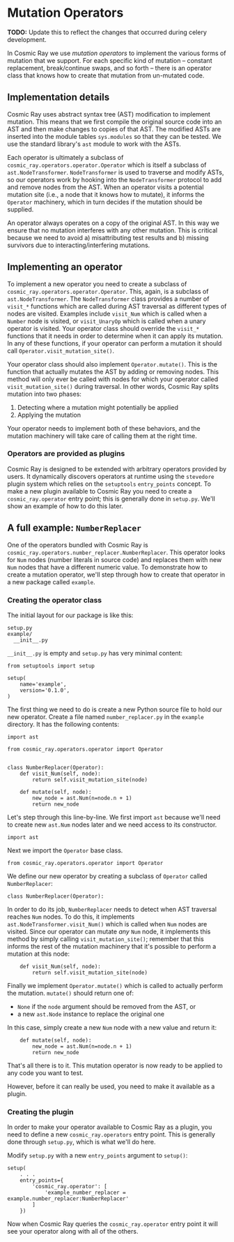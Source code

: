 # Mutation Operators

**TODO:** Update this to reflect the changes that occurred during celery
  development.

In Cosmic Ray we use *mutation operators* to implement the various
forms of mutation that we support. For each specific kind of mutation
– constant replacement, break/continue swaps, and so forth – there is
an operator class that knows how to create that mutation from
un-mutated code.

## Implementation details

Cosmic Ray uses abstract syntax tree (AST) modification to implement
mutation. This means that we first compile the original source code
into an AST and then make changes to copies of that AST. The modified ASTs are
inserted into the module tables `sys.modules` so that they can be
tested. We use the standard library's `ast` module to work with the
ASTs.

Each operator is ultimately a subclass of
`cosmic_ray.operators.operator.Operator` which is itself a subclass of
`ast.NodeTransformer`. `NodeTransformer` is used to traverse and
modify ASTs, so our operators work by hooking into the
`NodeTransformer` protocol to add and remove nodes from the AST. When
an operator visits a potential mutation site (i.e., a node that it
knows how to mutate), it informs the `Operator` machinery, which in turn
decides if the mutation should be supplied.

An operator always operates on a copy of the original AST. In this way
we ensure that no mutation interferes with any other mutation. This is
critical because we need to avoid a) misattributing test results and
b) missing survivors due to interacting/interfering mutations.

## Implementing an operator

To implement a new operator you need to create a subclass of
`cosmic_ray.operators.operator.Operator`. This, again, is a subclass of
`ast.NodeTransformer`. The `NodeTransformer` class provides a number of
`visit_*` functions which are called during AST traversal as different types of
nodes are visited. Examples include `visit_Num` which is called when a `Number`
node is visited, or `visit_UnaryOp` which is called when a unary operator is
visited. Your operator class should override the `visit_*` functions that it
needs in order to determine when it can apply its mutation. In any of these
functions, if your operator can perform a mutation it should call
`Operator.visit_mutation_site()`.

Your operator class should also implement `Operator.mutate()`. This is
the function that actually mutates the AST by adding or removing
nodes. This method will only ever be called with nodes for which your
operator called `visit_mutation_site()` during traversal. In other
words, Cosmic Ray splits mutation into two phases:

1. Detecting where a mutation might potentially be applied
2. Applying the mutation

Your operator needs to implement both of these behaviors, and the
mutation machinery will take care of calling them at the right time.

### Operators are provided as plugins

Cosmic Ray is designed to be extended with arbitrary operators
provided by users. It dynamically discovers operators at runtime using
the `stevedore` plugin system which relies on the `setuptools`
`entry_points` concept. To make a new plugin available to Cosmic Ray
you need to create a `cosmic_ray.operator` entry point; this is
generally done in `setup.py`. We'll show an example of how to do this
later.

## A full example: `NumberReplacer`

One of the operators bundled with Cosmic Ray is
`cosmic_ray.operators.number_replacer.NumberReplacer`. This operator
looks for `Num` nodes (number literals in source code) and replaces
them with new `Num` nodes that have a different numeric value. To
demonstrate how to create a mutation operator, we'll step through how
to create that operator in a new package called `example`.

### Creating the operator class

The initial layout for our package is like this:
```
setup.py
example/
  __init__.py
```

`__init__.py` is empty and `setup.py` has very minimal content:
```
from setuptools import setup

setup(
    name='example',
    version='0.1.0',
)
```

The first thing we need to do is create a new Python source file to hold our new
operator. Create a file named `number_replacer.py` in the `example` directory.
It has the following contents:

```
import ast

from cosmic_ray.operators.operator import Operator


class NumberReplacer(Operator):
    def visit_Num(self, node):
        return self.visit_mutation_site(node)

    def mutate(self, node):
        new_node = ast.Num(n=node.n + 1)
        return new_node
```

Let's step through this line-by-line. We first import `ast` because we'll need
to create new `ast.Num` nodes later and we need access to its constructor.

```
import ast
```

Next we import the `Operator` base class.

```
from cosmic_ray.operators.operator import Operator
```

We define our new operator by creating a subclass of `Operator` called
`NumberReplacer`:
```
class NumberReplacer(Operator):
```

In order to do its job, `NumberReplacer` needs to detect when AST traversal
reaches `Num` nodes. To do this, it implements `ast.NodeTransformer.visit_Num()`
which is called when `Num` nodes are visited. Since our operator can mutate
*any* `Num` node, it implements this method by simply calling
`visit_mutation_site()`; remember that this informs the rest of the mutation
machinery that it's possible to perform a mutation at this node:

```
    def visit_Num(self, node):
        return self.visit_mutation_site(node)
```

Finally we implement `Operator.mutate()` which is called to actually
perform the mutation. `mutate()` should return one of:

* `None` if the `node` argument should be removed from the AST, or
* a new `ast.Node` instance to replace the original one

In this case, simply create a new `Num` node with a new value and return it:

```
    def mutate(self, node):
        new_node = ast.Num(n=node.n + 1)
        return new_node
```

That's all there is to it. This mutation operator is now ready to be applied to
any code you want to test.

However, before it can really be used, you need to make it available as a plugin.

### Creating the plugin

In order to make your operator available to Cosmic Ray as a plugin,
you need to define a new `cosmic_ray.operators` entry point. This is
generally done through `setup.py`, which is what we'll do here.

Modify `setup.py` with a new `entry_points` argument to `setup()`:
```
setup(
    . . .
    entry_points={
	    'cosmic_ray.operator': [
	        'example_number_replacer = example.number_replacer:NumberReplacer'
	    ]
	})
```


Now when Cosmic Ray queries the `cosmic_ray.operator` entry point it
will see your operator along with all of the others.
